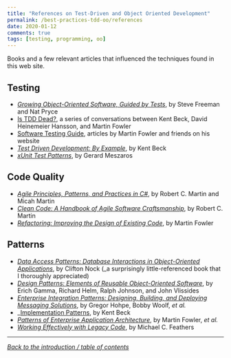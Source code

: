 ```yaml
---
title: "References on Test-Driven and Object Oriented Development"
permalink: /best-practices-tdd-oo/references
date: 2020-01-12
comments: true
tags: [testing, programming, oo]
---
```


Books and a few relevant articles that influenced the techniques found in this web site.

## Testing

* _[Growing Object-Oriented Software, Guided by Tests](http://www.growing-object-oriented-software.com/)_, by Steve Freeman and Nat Pryce
* [Is TDD Dead?](https://martinfowler.com/articles/is-tdd-dead/), a series of conversations between Kent Beck, David Heinemeier Hansson, and Martin Fowler
* [Software Testing Guide](https://martinfowler.com/testing), articles by Martin Fowler and friends on his website
* _[Test Driven Development: By Example](https://www.goodreads.com/book/show/387190.Test_Driven_Development)_, by Kent Beck
* _[xUnit Test Patterns](http://xunitpatterns.com/)_, by Gerard Meszaros

## Code Quality

* _[Agile Principles, Patterns, and Practices in C#](https://www.oreilly.com/library/view/agile-principles-patterns/0131857258/)_, by Robert C. Martin and Micah Martin
* _[Clean Code: A Handbook of Agile Software Craftsmanship](http://www.informit.com/store/clean-code-a-handbook-of-agile-software-craftsmanship-9780132350884)_, by Robert C. Martin
* _[Refactoring: Improving the Design of Existing Code](https://refactoring.com/)_, by Martin Fowler

## Patterns

* _[Data Access Patterns: Database Interactions in Object-Oriented Applications](https://www.amazon.com/Data-Access-Patterns-Interactions-Object-Oriented/dp/0321555627)_, by Clifton Nock (_a surprisingly little-referenced book that I thoroughly appreciated)
* _[Design Patterns: Elements of Reusable Object-Oriented Software](http://www.informit.com/store/design-patterns-elements-of-reusable-object-oriented-9780201633610)_, by Erich Gamma, Richard Helm, Ralph Johnson, and John Vlissides
* _[Enterprise Integration Patterns: Designing, Building, and Deploying Messaging Solutions](https://www.enterpriseintegrationpatterns.com/)_, by Gregor Hohpe, Bobby Woolf, _et al._
* _[Implementation Patterns](https://www.oreilly.com/library/view/implementation-patterns/9780321413093/), by Kent Beck
* _[Patterns of Enterprise Application Architecture](https://martinfowler.com/books/eaa.html)_, by Martin Fowler, _et al._
* _[Working Effectively with Legacy Code](https://www.goodreads.com/book/show/44919.Working_Effectively_with_Legacy_Code)_, by Michael C. Feathers

------------------------------

_[Back to the introduction / table of contents](intro)_
